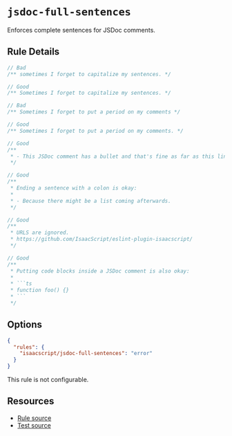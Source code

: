 # `jsdoc-full-sentences`

Enforces complete sentences for JSDoc comments.

## Rule Details

```ts
// Bad
/** sometimes I forget to capitalize my sentences. */

// Good
/** Sometimes I forget to capitalize my sentences. */
```

```ts
// Bad
/** Sometimes I forget to put a period on my comments */

// Good
/** Sometimes I forget to put a period on my comments. */
```

```ts
// Good
/**
 * - This JSDoc comment has a bullet and that's fine as far as this lint rule is concerned.
 */
```

```ts
// Good
/**
 * Ending a sentence with a colon is okay:
 *
 * - Because there might be a list coming afterwards.
 */
```

```ts
// Good
/**
 * URLS are ignored.
 * https://github.com/IsaacScript/eslint-plugin-isaacscript/
 */
```

````ts
// Good
/**
 * Putting code blocks inside a JSDoc comment is also okay:
 *
 * ```ts
 * function foo() {}
 * ```
 */
````

## Options

```json
{
  "rules": {
    "isaacscript/jsdoc-full-sentences": "error"
  }
}
```

This rule is not configurable.

## Resources

- [Rule source](../../src/rules/jsdoc-full-sentences.ts)
- [Test source](../../tests/rules/jsdoc-full-sentences.test.ts)
